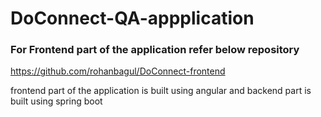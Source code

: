 # DoConnect-QA-appplication

### For Frontend part of the application refer below repository
https://github.com/rohanbagul/DoConnect-frontend

frontend part of the application is built using angular and backend part is built using spring boot
